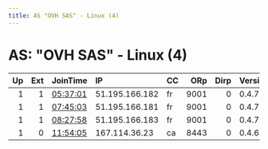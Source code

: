 ```yaml
---
title: AS "OVH SAS" - Linux (4)
---
```


# AS: "OVH SAS" - Linux (4)

|   Up |   Ext | JoinTime                                                                                              | IP             | CC   |   ORp |   Dirp | Version   | Contact         | Nickname     |   eFamMembers |
|-----:|------:|:------------------------------------------------------------------------------------------------------|:---------------|:-----|------:|-------:|:----------|:----------------|:-------------|--------------:|
|    1 |     1 | [05:37:01](https://nusenu.github.io/OrNetStats/w/relay/4AA1C54334EB74FBE3EBC3F35CF55F4955E3779B.html) | 51.195.166.182 | fr   |  9001 |      0 | 0.4.7.11  | None            | Unnamed      |             1 |
|    1 |     1 | [07:45:03](https://nusenu.github.io/OrNetStats/w/relay/E2562DEDAABD35094983C5EED3A6A9880DE13A71.html) | 51.195.166.181 | fr   |  9001 |      0 | 0.4.7.11  | None            | Unnamed      |             1 |
|    1 |     1 | [08:27:58](https://nusenu.github.io/OrNetStats/w/relay/812389C7C58975978230793872568405F6BCC6DD.html) | 51.195.166.183 | fr   |  9001 |      0 | 0.4.7.11  | None            | Unnamed      |             1 |
|    1 |     0 | [11:54:05](https://nusenu.github.io/OrNetStats/w/relay/BE706661212EB9EA4E8DF4BCC2E4EE57DF9539E0.html) | 167.114.36.23  | ca   |  8443 |      0 | 0.4.6.10  | tor@fragara.com | Torrefaction |             1 |
